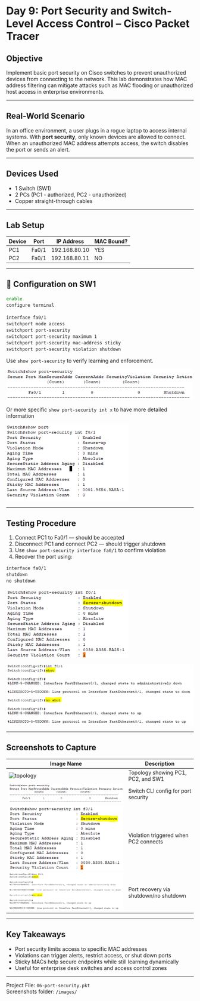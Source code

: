 # Day 9: Port Security and Switch-Level Access Control – Cisco Packet Tracer

##  Objective

Implement basic port security on Cisco switches to prevent unauthorized devices from connecting to the network. This lab demonstrates how MAC address filtering can mitigate attacks such as MAC flooding or unauthorized host access in enterprise environments.

---

##  Real-World Scenario

In an office environment, a user plugs in a rogue laptop to access internal systems. With **port security**, only known devices are allowed to connect. When an unauthorized MAC address attempts access, the switch disables the port or sends an alert.

---

##  Devices Used

- 1 Switch (SW1)
- 2 PCs (PC1 - authorized, PC2 - unauthorized)
- Copper straight-through cables

---

##  Lab Setup

| Device | Port      | IP Address      | MAC Bound? |
|--------|-----------|-----------------|------------|
| PC1    | Fa0/1     | 192.168.80.10   |  YES     |
| PC2    | Fa0/1     | 192.168.80.11   |  NO      |

---

## 🔧 Configuration on SW1

```bash
enable
configure terminal

interface fa0/1
switchport mode access
switchport port-security
switchport port-security maximum 1
switchport port-security mac-address sticky
switchport port-security violation shutdown
```

Use `show port-security` to verify learning and enforcement.

![portsecconfig](image/port-security-config.PNG)

Or more specific `show port-security int x` to have more detailed information

![portsecconfig](image/port-security-active.PNG)

---

##  Testing Procedure

1. Connect PC1 to Fa0/1 — should be accepted
2. Disconnect PC1 and connect PC2 — should trigger shutdown
3. Use `show port-security interface fa0/1` to confirm violation
4. Recover the port using:
```bash
interface fa0/1
shutdown
no shutdown
```

 ![unauthorized-violation](image/unauthorized-violation.PNG)  


 
 ![port-recovery](image/port-recovery.PNG)

---

##  Screenshots to Capture

| Image Name                       | Description                              |
|----------------------------------|------------------------------------------|
| ![topology](topology.PNG)       | Topology showing PC1, PC2, and SW1       |
| ![portsecconfig](image/port-security-config.PNG)         | Switch CLI config for port security      |
| ![unauthorized-violation](image/unauthorized-violation.PNG)  | Violation triggered when PC2 connects    |
| ![port-recovery](image/port-recovery.PNG)                | Port recovery via shutdown/no shutdown   |

---

##  Key Takeaways

- Port security limits access to specific MAC addresses
- Violations can trigger alerts, restrict access, or shut down ports
- Sticky MACs help secure endpoints while still learning dynamically
- Useful for enterprise desk switches and access control zones

---

 Project File: `06-port-security.pkt`  
 Screenshots folder: `/images/`
